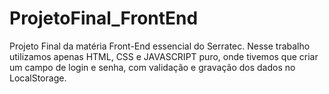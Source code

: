 # ProjetoFinal_FrontEnd
Projeto Final da matéria Front-End essencial do Serratec. Nesse trabalho utilizamos apenas HTML, CSS e JAVASCRIPT puro, onde tivemos que criar um campo de login e senha, com validação e gravação dos dados no LocalStorage. 
